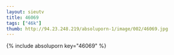 ```yaml
--- 
layout: sieutv
title: 46069
tags: ["46k"]
thumb: http://94.23.248.219/absoluporn-1/image/002/46069.jpg
---
```

{% include absoluporn key="46069" %} 
